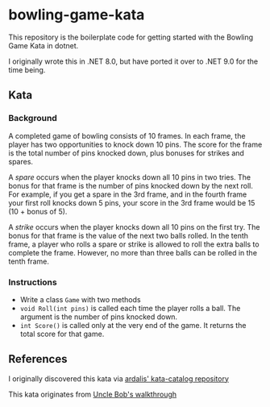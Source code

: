 # bowling-game-kata
This repository is the boilerplate code for getting started with the Bowling Game Kata in dotnet.

I originally wrote this in .NET 8.0, but have ported it over to .NET 9.0 for the time being.

## Kata

### Background

A completed game of bowling consists of 10 frames. In each frame, the player has two opportunities to knock down 10 pins. The score for the frame is the total number of pins knocked down, plus bonuses for strikes and spares.

A _spare_ occurs when the player knocks down all 10 pins in two tries. The bonus for that frame is the number of pins knocked down by the next roll. For example, if you get a spare in the 3rd frame, and in the fourth frame your first roll knocks down 5 pins, your score in the 3rd frame would be 15 (10 + bonus of 5).

A _strike_ occurs when the player knocks down all 10 pins on the first try. The bonus for that frame is the value of the next two balls rolled.
In the tenth frame, a player who rolls a spare or strike is allowed to roll the extra balls to complete the frame. However, no more than three balls can be rolled in the tenth frame.

### Instructions

- Write a class `Game` with two methods
- `void Roll(int pins)` is called each time the player rolls a ball. The argument is the number of pins knocked down.
- `int Score()` is called only at the very end of the game. It returns the total score for that game.

## References

I originally discovered this kata via [ardalis' kata-catalog repository](https://github.com/ardalis/kata-catalog/blob/main/katas/Bowling%20Game.md)

This kata originates from [Uncle Bob's walkthrough](http://butunclebob.com/ArticleS.UncleBob.TheBowlingGameKata)
